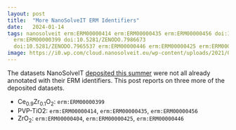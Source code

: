 ```yaml
---
layout: post
title:  "More NanoSolveIT ERM Identifiers"
date:   2024-01-14
tags: nanosolveit erm:ERM00000414 erm:ERM00000435 erm:ERM00000456 doi:10.5281/ZENODO.7966355
  erm:ERM00000399 doi:10.5281/ZENODO.7986673
  doi:10.5281/ZENODO.7965537 erm:ERM00000446 erm:ERM00000425 erm:ERM00000404
image: https://i0.wp.com/cloud.nanosolveit.eu/wp-content/uploads/2021/07/400dpiLogoCropped-1.png
---
```


The datasets NanoSolveIT [deposited this summer](https://nanocommons.github.io/erm-database/2023/08/29/nanosolveit-identifiers.html)
were not all already annotated with their ERM identifiers. This post reports on three
more of the deposited datasets.

* Ce<sub>0.9</sub>Zr<sub>0.1</sub>O<sub>2</sub>: `erm:ERM00000399`
* PVP-TiO2: `erm:ERM00000414`, `erm:ERM00000435`, `erm:ERM00000456`
* ZrO<sub>2</sub>: `erm:ERM00000404`, `erm:ERM00000425`, `erm:ERM00000446`
